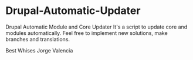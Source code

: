 Drupal-Automatic-Updater
========================

Drupal Automatic Module and Core Updater 
It's a script to update core and modules automatically. 
Feel free to implement new solutions, make branches and translations.

Best Whises 
Jorge Valencia